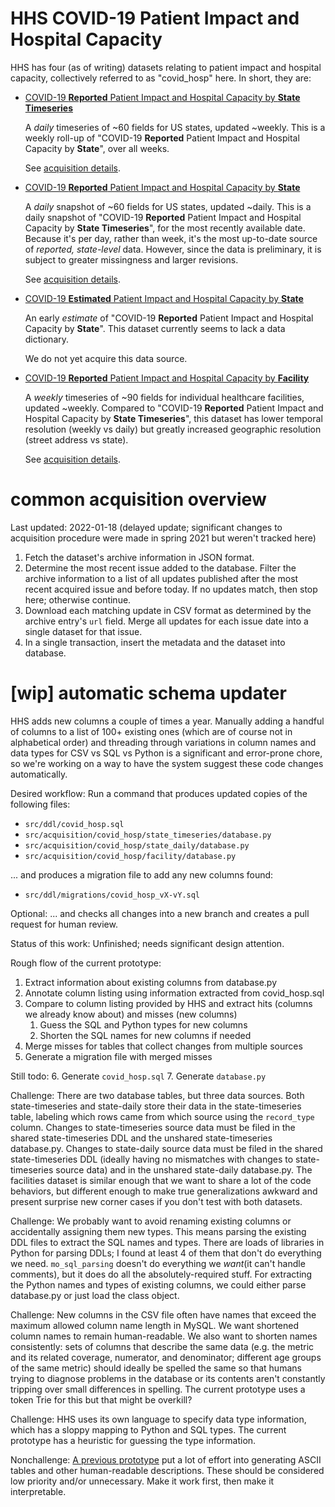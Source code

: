 # HHS COVID-19 Patient Impact and Hospital Capacity

HHS has four (as of writing) datasets relating to patient impact and hospital
capacity, collectively referred to as "covid_hosp" here. In short, they are:

- [COVID-19 **Reported** Patient Impact and Hospital Capacity by **State Timeseries**](https://healthdata.gov/dataset/covid-19-reported-patient-impact-and-hospital-capacity-state-timeseries)

    A _daily_ timeseries of ~60 fields for US states, updated ~weekly. This is
    a weekly roll-up of "COVID-19 **Reported** Patient Impact and Hospital
    Capacity by **State**", over all weeks.

    See [acquisition details](state_timeseries/README.md).

- [COVID-19 **Reported** Patient Impact and Hospital Capacity by **State**](https://healthdata.gov/dataset/covid-19-reported-patient-impact-and-hospital-capacity-state)

    A _daily_ snapshot of ~60 fields for US states, updated ~daily. This is a
    daily snapshot of "COVID-19 **Reported** Patient Impact and Hospital
    Capacity by **State Timeseries**", for the most recently available date.
    Because it's per day, rather than week, it's the most up-to-date source of
    _reported, state-level_ data. However, since the data is preliminary, it is
    subject to greater missingness and larger revisions.

    See [acquisition details](state_daily/README.md).

- [COVID-19 **Estimated** Patient Impact and Hospital Capacity by **State**](https://healthdata.gov/dataset/covid-19-estimated-patient-impact-and-hospital-capacity-state)

    An early _estimate_ of "COVID-19 **Reported** Patient Impact and Hospital
    Capacity by **State**". This dataset currently seems to lack a data
    dictionary.

    We do not yet acquire this data source.

- [COVID-19 **Reported** Patient Impact and Hospital Capacity by **Facility**](https://healthdata.gov/dataset/covid-19-reported-patient-impact-and-hospital-capacity-facility)

    A _weekly_ timeseries of ~90 fields for individual healthcare facilities,
    updated ~weekly. Compared to "COVID-19 **Reported** Patient Impact and
    Hospital Capacity by **State Timeseries**", this dataset has lower temporal
    resolution (weekly vs daily) but greatly increased geographic resolution
    (street address vs state).

    See [acquisition details](facility/README.md).


# common acquisition overview

Last updated: 2022-01-18 (delayed update; significant changes to acquisition
procedure were made in spring 2021 but weren't tracked here)

1. Fetch the dataset's archive information in JSON format.
1. Determine the most recent issue added to the database. Filter the archive
  information to a list of all updates published after the most recent acquired
  issue and before today. If no updates match, then stop here; otherwise
  continue.
1. Download each matching update in CSV format as determined by the archive
  entry's `url` field. Merge all updates for each issue date into a single
  dataset for that issue.
1. In a single transaction, insert the metadata and the dataset into database.

# [wip] automatic schema updater

HHS adds new columns a couple of times a year. Manually adding a handful of
columns to a list of 100+ existing ones (which are of course not in alphabetical
order) and threading through variations in column names and data types for CSV
vs SQL vs Python is a significant and error-prone chore, so we're working on a
way to have the system suggest these code changes automatically.

Desired workflow: Run a command that produces updated copies of the following files:

- `src/ddl/covid_hosp.sql`
- `src/acquisition/covid_hosp/state_timeseries/database.py`
- `src/acquisition/covid_hosp/state_daily/database.py`
- `src/acquisition/covid_hosp/facility/database.py`

... and produces a migration file to add any new columns found:
- `src/ddl/migrations/covid_hosp_vX-vY.sql`

Optional: ... and checks all changes into a new branch and creates a pull request for human review.

Status of this work: Unfinished; needs significant design attention.

Rough flow of the current prototype:
1. Extract information about existing columns from database.py
2. Annotate column listing using information extracted from covid_hosp.sql
3. Compare to column listing provided by HHS and extract hits (columns we already know about) and misses (new columns)
   1. Guess the SQL and Python types for new columns
   1. Shorten the SQL names for new columns if needed
4. Merge misses for tables that collect changes from multiple sources
5. Generate a migration file with merged misses

Still todo:
6. Generate `covid_hosp.sql`
7. Generate `database.py`

Challenge: There are two database tables, but three data sources. Both
state-timeseries and state-daily store their data in the state-timeseries table,
labeling which rows came from which source using the `record_type`
column. Changes to state-timeseries source data must be filed in the shared
state-timeseries DDL and the unshared state-timeseries database.py. Changes to
state-daily source data must be filed in the shared state-timeseries DDL
(ideally having no mismatches with changes to state-timeseries source data) and
in the unshared state-daily database.py. The facilities dataset is similar
enough that we want to share a lot of the code behaviors, but different enough
to make true generalizations awkward and present surprise new corner cases if
you don't test with both datasets.

Challenge: We probably want to avoid renaming existing columns or accidentally
assigning them new types. This means parsing the existing DDL files to extract
the SQL names and types. There are loads of libraries in Python for parsing
DDLs; I found at least 4 of them that don't do everything we
need. `mo_sql_parsing` doesn't do everything we _want_(it can't handle
comments), but it does do all the absolutely-required stuff. For extracting the
Python names and types of existing columns, we could either parse database.py or
just load the class object.

Challenge: New columns in the CSV file often have names that exceed the maximum
allowed column name length in MySQL. We want shortened column names to remain
human-readable. We also want to shorten names consistently: sets of columns that
describe the same data (e.g. the metric and its related coverage, numerator, and
denominator; different age groups of the same metric) should ideally be spelled
the same so that humans trying to diagnose problems in the database or its
contents aren't constantly tripping over small differences in spelling. The
current prototype uses a token Trie for this but that might be overkill?

Challenge: HHS uses its own language to specify data type information, which has
a sloppy mapping to Python and SQL types. The current prototype has a heuristic
for guessing the type information.

Nonchallenge: [A previous prototype](https://github.com/cmu-delphi/delphi-epidata/issues/747#issuecomment-1241255856)
put a lot of effort into generating ASCII tables and other human-readable
descriptions. These should be considered low priority and/or unnecessary. Make
it work first, then make it interpretable.
